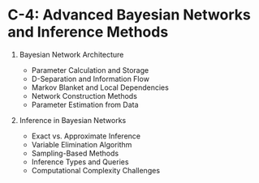 # C-4: Advanced Bayesian Networks and Inference Methods

1. Bayesian Network Architecture

   - Parameter Calculation and Storage
   - D-Separation and Information Flow
   - Markov Blanket and Local Dependencies
   - Network Construction Methods
   - Parameter Estimation from Data

2. Inference in Bayesian Networks
   - Exact vs. Approximate Inference
   - Variable Elimination Algorithm
   - Sampling-Based Methods
   - Inference Types and Queries
   - Computational Complexity Challenges